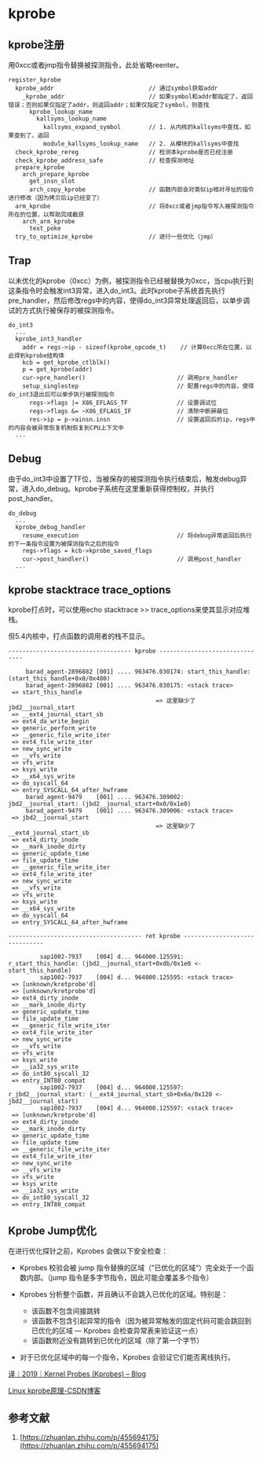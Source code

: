 # kprobe

## kprobe注册

用0xcc或者jmp指令替换被探测指令，此处省略reenter。

```
register_kprobe
  kprobe_addr                           // 通过symbol获取addr
    _kprobe_addr                        // 如果symbol和addr都指定了，返回错误；否则如果仅指定了addr，则返回addr；如果仅指定了symbol，则查找
      kprobe_lookup_name
        kallsyms_lookup_name
          kallsyms_expand_symbol        // 1. 从内核的kallsyms中查找，如果查到了，返回
          module_kallsyms_lookup_name   // 2. 从模块的kallsyms中查找
  check_kprobe_rereg                    // 检测本kprobe是否已经注册
  check_kprobe_address_safe             // 检查探测地址
  prepare_kprobe                         
    arch_prepare_kprobe
      get_insn_slot                    
      arch_copy_kprobe                  // 函数内部会对类似ip相对寻址的指令进行修改（因为拷贝后ip已经变了）
  arm_kprobe                            // 将0xcc或者jmp指令写入被探测指令所在的位置，以帮助完成截获     
    arch_arm_kprobe
      text_poke
  try_to_optimize_kprobe                // 进行一些优化（jmp）
```

## Trap

以未优化的kprobe（0xcc）为例，被探测指令已经被替换为0xcc，当cpu执行到这条指令时会触发int3异常，进入do_int3。此时kprobe子系统首先执行pre_handler，然后修改regs中的内容，使得do_int3异常处理返回后，以单步调试的方式执行被保存的被探测指令。

```
do_int3
  ...
  kprobe_int3_handler
    addr = regs->ip - sizeof(kprobe_opcode_t)    // 计算0xcc所在位置，以此得到kprobe结构体
    kcb = get_kprobe_ctlblk()
    p = get_kprobe(addr)
    cur->pre_handler()                          // 调用pre_handler
    setup_singlestep                            // 配置regs中的内容，使得do_int3退出后可以单步执行被探测指令
      regs->flags |= X86_EFLAGS_TF              // 设置调试位
      regs->flags &= ~X86_EFLAGS_IF             // 清除中断屏蔽位
      res->ip = p->ainsn.insn                   // 设置返回后的ip，regs中的内容会被异常恢复机制恢复到CPU上下文中
  ...
```

## Debug

由于do_int3中设置了TF位，当被保存的被探测指令执行结束后，触发debug异常，进入do_debug。kprobe子系统在这里重新获得控制权，并执行post_handler。

```
do_debug
  ...
  kprobe_debug_handler
    resume_execution                            // 将debug异常返回后执行的下一条指令设置为被探测指令之后的指令
    regs->flags = kcb->kprobe_saved_flags
    cur->post_handler()                         // 调用post_handler
  ...
```

## kprobe stacktrace trace_options

kprobe打点时，可以使用echo stacktrace >> trace_options来使其显示对应堆栈。

但5.4内核中，打点函数的调用者的栈不显示。

```
----------------------------------- kprobe -------------------------------

     barad_agent-2896882 [001] .... 963476.030174: start_this_handle: (start_this_handle+0x0/0x480)
     barad_agent-2896882 [001] .... 963476.030175: <stack trace>
 => start_this_handle
                                          => 这里缺少了jbd2__journal_start
 => __ext4_journal_start_sb
 => ext4_da_write_begin
 => generic_perform_write
 => __generic_file_write_iter
 => ext4_file_write_iter
 => new_sync_write
 => __vfs_write
 => vfs_write
 => ksys_write
 => __x64_sys_write
 => do_syscall_64
 => entry_SYSCALL_64_after_hwframe
     barad_agent-9479    [001] .... 963476.309002: jbd2__journal_start: (jbd2__journal_start+0x0/0x1e0)
     barad_agent-9479    [001] .... 963476.309006: <stack trace>
 => jbd2__journal_start
                                          => 这里缺少了__ext4_journal_start_sb
 => ext4_dirty_inode
 => __mark_inode_dirty
 => generic_update_time
 => file_update_time
 => __generic_file_write_iter
 => ext4_file_write_iter
 => new_sync_write
 => __vfs_write
 => vfs_write
 => ksys_write
 => __x64_sys_write
 => do_syscall_64
 => entry_SYSCALL_64_after_hwframe

-------------------------------------- ret kprobe ------------------------------

         sap1002-7937    [004] d... 964000.125591: r_start_this_handle: (jbd2__journal_start+0xdb/0x1e0 <- start_this_handle)
         sap1002-7937    [004] d... 964000.125595: <stack trace>
 => [unknown/kretprobe'd]
 => [unknown/kretprobe'd]
 => ext4_dirty_inode
 => __mark_inode_dirty
 => generic_update_time
 => file_update_time
 => __generic_file_write_iter
 => ext4_file_write_iter
 => new_sync_write
 => __vfs_write
 => vfs_write
 => ksys_write
 => __ia32_sys_write
 => do_int80_syscall_32
 => entry_INT80_compat
         sap1002-7937    [004] d... 964000.125597: r_jbd2__journal_start: (__ext4_journal_start_sb+0x6a/0x120 <- jbd2__journal_start)
         sap1002-7937    [004] d... 964000.125597: <stack trace>
 => [unknown/kretprobe'd]
 => ext4_dirty_inode
 => __mark_inode_dirty
 => generic_update_time
 => file_update_time
 => __generic_file_write_iter
 => ext4_file_write_iter
 => new_sync_write
 => __vfs_write
 => vfs_write
 => ksys_write
 => __ia32_sys_write
 => do_int80_syscall_32
 => entry_INT80_compat
```

## Kprobe Jump优化

在进行优化探针之前，Kprobes 会做以下安全检查：

- Kprobes 校验会被 jump 指令替换的区域（”已优化的区域“）完全处于一个函数内部。（jump 指令是多字节指令，因此可能会覆盖多个指令）

- Kprobes 分析整个函数，并且确认不会跳入已优化的区域。特别是：
  
  - 该函数不包含间接跳转
  - 该函数不包含引起异常的指令（因为被异常触发的固定代码可能会跳回到已优化的区域 — Kprobes 会检查异常表来验证这一点）
  - 该函数附近没有跳转到已优化的区域（除了第一个字节）

- 对于已优化区域中的每一个指令，Kprobes 会验证它们能否离线执行。

[译｜2019｜Kernel Probes (Kprobes) – Blog](https://jayce.github.io/public/posts/trace/kernel-kprobes/)

[Linux kprobe原理-CSDN博客](https://blog.csdn.net/weixin_45030965/article/details/125793813)

## 参考文献

1. [https://zhuanlan.zhihu.com/p/455694175](https://zhuanlan.zhihu.com/p/455694175)
